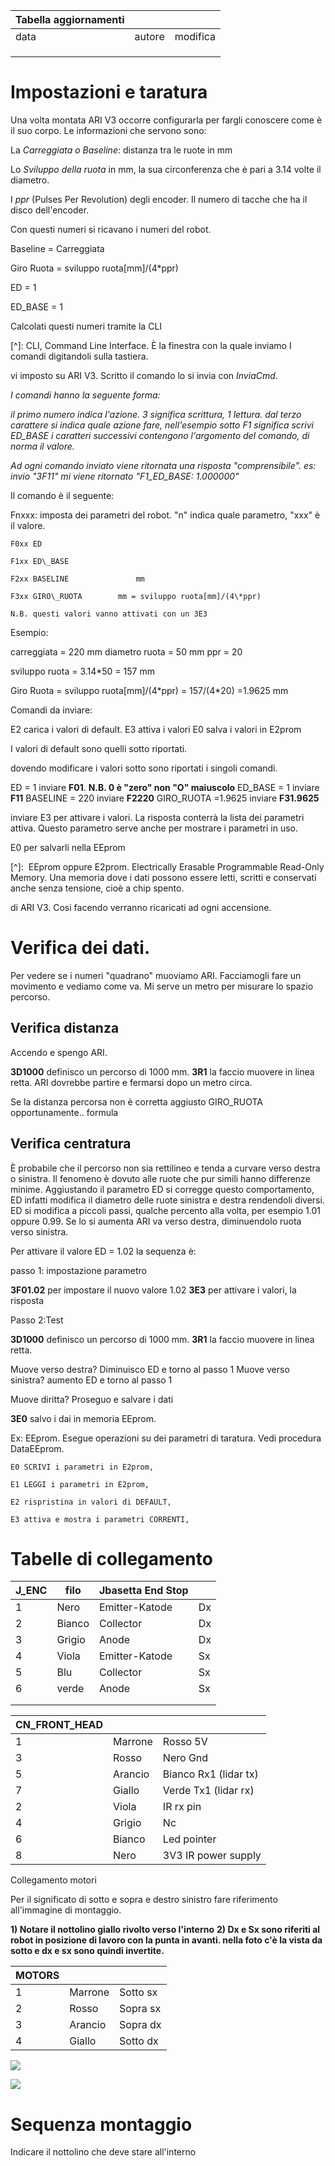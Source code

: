 



| Tabella aggiornamenti |  |  |
| --- | --- | --- |
| data | autore | modifica |
|   |  |  |
|   |  |  |
|   |  |  |

# Impostazioni e taratura

Una volta montata ARI V3 occorre configurarla per fargli conoscere come è il suo corpo. Le informazioni che servono sono:

La _Carreggiata o Baseline_: distanza tra le ruote in mm

Lo _Sviluppo della ruota_ in mm, la sua circonferenza che è pari a 3.14 volte il diametro.

I _ppr_ (Pulses Per Revolution) degli encoder. Il numero di tacche che ha il disco dell&#39;encoder.

Con questi numeri si ricavano i numeri del robot.

Baseline = Carreggiata

Giro Ruota = sviluppo ruota[mm]/(4\*ppr)

ED = 1

ED\_BASE  = 1

Calcolati questi numeri tramite la CLI

[^]: CLI, Command Line Interface. È la finestra con la quale inviamo I comandi digitandoli sulla tastiera.

 vi imposto su ARI V3. Scritto il comando lo si invia con _InviaCmd_.

_I comandi hanno la seguente forma:_

_il primo numero indica l&#39;azione. 3 significa scrittura, 1 lettura.
dal terzo carattere si indica quale azione fare, nell&#39;esempio sotto F1 significa scrivi ED\_BASE
i caratteri successivi contengono l&#39;argomento del comando, di norma il valore._

_Ad ogni comando inviato viene ritornata una risposta &quot;comprensibile&quot;.
es: invio &quot;3F11&quot; mi viene ritornato &quot;F1\_ED\_BASE: 1.000000&quot;_

Il comando è il seguente:

Fnxxx: imposta dei parametri del robot. &quot;n&quot; indica quale parametro, &quot;xxx&quot; è il valore.

    F0xx ED
    
    F1xx ED\_BASE
    
    F2xx BASELINE               mm
    
    F3xx GIRO\_RUOTA        mm = sviluppo ruota[mm]/(4\*ppr)
    
    N.B. questi valori vanno attivati con un 3E3

Esempio:

carreggiata = 220 mm
diametro ruota = 50 mm
ppr = 20

sviluppo ruota = 3.14\*50 = 157 mm

Giro Ruota = sviluppo ruota[mm]/(4\*ppr) = 157/(4\*20) =1.9625 mm

Comandi da inviare:

E2                carica i valori di default.
E3                attiva i valori
E0                salva i valori in E2prom

I valori di default sono quelli sotto riportati.

dovendo modificare i valori sotto sono riportati i singoli comandi.

ED                 = 1        inviare                 **F01**. **N.B. 0 è &quot;zero&quot; non &quot;O&quot; maiuscolo**
ED\_BASE                    = 1        inviare                 **F11**
BASELINE               = 220        inviare                **F2220**
GIRO\_RUOTA        =1.9625 inviare                **F31.9625**

inviare E3 per attivare i valori. La risposta conterrà la lista dei parametri attiva. Questo parametro serve anche per mostrare i parametri in uso.

E0 per salvarli nella EEprom 

[^]:  EEprom oppure E2prom. Electrically Erasable Programmable Read-Only Memory. Una memoria dove i dati possono essere letti, scritti e conservati anche senza tensione, cioè a chip spento.

 di ARI V3. Cosi facendo verranno ricaricati ad ogni accensione.

# Verifica dei dati.

Per vedere se i numeri &quot;quadrano&quot; muoviamo ARI. Facciamogli fare un movimento e vediamo come va. Mi serve un metro per misurare lo spazio percorso.

## Verifica distanza

Accendo e spengo ARI.

**3D1000**         definisco un percorso di 1000 mm.
**3R1**                 la faccio muovere in linea retta. ARI dovrebbe partire e fermarsi dopo un metro circa.

Se la distanza percorsa non è corretta aggiusto GIRO\_RUOTA opportunamente.. formula

## Verifica centratura

È probabile che il percorso non sia rettilineo e tenda a curvare verso destra o sinistra. Il fenomeno è dovuto alle ruote che pur simili hanno differenze minime. Aggiustando il parametro ED si corregge questo comportamento, ED infatti modifica il diametro delle ruote sinistra e destra rendendoli diversi.
ED si modifica a piccoli passi, qualche percento alla volta, per esempio 1.01 oppure 0.99. Se lo si aumenta ARI va verso destra, diminuendolo ruota verso sinistra.

Per attivare il valore ED = 1.02 la sequenza è:

passo 1: impostazione parametro

**3F01.02**                 per impostare il nuovo valore 1.02
**3E3**                         per attivare i valori, la risposta

Passo 2:Test

**3D1000**         definisco un percorso di 1000 mm.
**3R1**                 la faccio muovere in linea retta.

Muove verso destra?         Diminuisco ED e torno al passo 1
Muove verso sinistra?         aumento ED e torno al passo 1

Muove diritta? Proseguo e salvare i dati

**3E0**                 salvo i dai in memoria EEprom.



Ex: EEprom.  Esegue operazioni su dei parametri di taratura. Vedi procedura DataEEprom.

    E0 SCRIVI i parametri in E2prom,
    
    E1 LEGGI i parametri in E2prom,
    
    E2 rispristina in valori di DEFAULT,
    
    E3 attiva e mostra i parametri CORRENTI,





# Tabelle di collegamento



| **J\_ENC** | **filo** | **Jb**asetta End Stop |   |
| --- | --- | --- | --- |
| 1 | Nero | Emitter-Katode | Dx |
| 2 | Bianco | Collector | Dx |
| 3 | Grigio | Anode | Dx |
| 4 | Viola | Emitter-Katode | Sx |
| 5 | Blu | Collector | Sx |
| 6 | verde | Anode | Sx |
|   |   |   |   |
|   |   |    |   |

 

| CN_FRONT_HEAD |         |                       |
| ------------- | ------- | --------------------- |
| 1             | Marrone | Rosso 5V              |
| 3             | Rosso   | Nero Gnd              |
| 5             | Arancio | Bianco Rx1 (lidar tx) |
| 7             | Giallo  | Verde Tx1 (lidar rx)  |
| 2             | Viola   | IR rx pin             |
| 4             | Grigio  | Nc                    |
| 6             | Bianco  | Led pointer           |
| 8             | Nero    | 3V3 IR power supply   |

 



Collegamento motori

Per il significato di sotto e sopra e destro sinistro fare riferimento all'immagine di montaggio. 

**1) Notare il nottolino giallo rivolto verso l'interno**
**2) Dx e Sx sono riferiti al robot in posizione di lavoro con la punta in avanti. nella foto c'è la vista da sotto e dx e sx sono quindi invertite.**



| MOTORS |         |          |
| ------ | ------- | -------- |
| 1      | Marrone | Sotto sx |
| 2      | Rosso   | Sopra sx |
| 3      | Arancio | Sopra dx |
| 4      | Giallo  | Sotto dx |

![](Photos\IMG_20181124_100515.jpg)



![](Photos\IMG_20181124_100122.jpg)

# Sequenza montaggio



Indicare il nottolino che deve stare all&#39;interno

